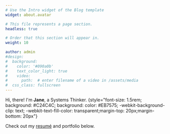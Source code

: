 ```yaml
---
# Use the Intro widget of the Blog template
widget: about.avatar

# This file represents a page section.
headless: true

# Order that this section will appear in.
weight: 10

author: admin
#design:
#  background:
#    color: '#090a0b'
#    text_color_light: true
#    video:
#      path:  # enter filename of a video in /assets/media
#  css_class: fullscreen
---
```


Hi, there! I'm **Jane**, a Systems Thinker.
{style="font-size: 1.5rem; background: #C24C4C; background: color: #EB7575; -webkit-background-clip: text; -webkit-text-fill-color: transparent;margin-top: 20px;margin-bottom: 20px"}

Check out my [resumé](/about/) and portfolio below.
